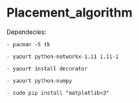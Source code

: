 # Placement_algorithm

Dependecies:

	- pacman -S tk

	- yaourt python-networkx-1.11 1.11-1

 	- yaourt install decorator
	
	- yaourt python-numpy

	- sudo pip install "matplotlib<3"

